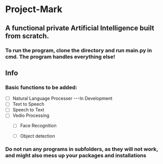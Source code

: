 # Project-Mark

## A functional private Artificial Intelligence built from scratch.

### To run the program, clone the directory and run __main__.py in cmd. The program handles everything else!

## Info
### Basic functions to be added:
- [ ] Natural Language Processer ---In Development
- [ ] Text to Speech
- [ ] Speech to Text
- [ ] Vedio Processing
  - [ ] Face Recognition
  - [ ] Object detection


### Do not run any programs in subfolders, as they will not work, and might also mess up your packages and installations